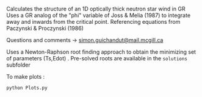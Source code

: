 Calculates the structure of an 1D optically thick neutron star wind in GR 
Uses a GR analog of the "phi" variable of Joss & Melia (1987) to integrate away and inwards from the critical point.
Referencing equations from Paczynski & Proczynski (1986)

Questions and comments -> simon.guichandut@mail.mcgill.ca

Uses a Newton-Raphson root finding approach to obtain the minimizing set of parameters (Ts,Edot) .  Pre-solved roots are available in the `solutions` subfolder

To make plots :

    python Plots.py
